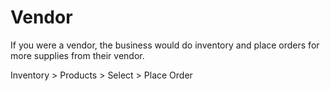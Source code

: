 # Vendor

If you were a vendor, the business would do inventory and place orders for more supplies from their vendor.

Inventory > Products > Select > Place Order
